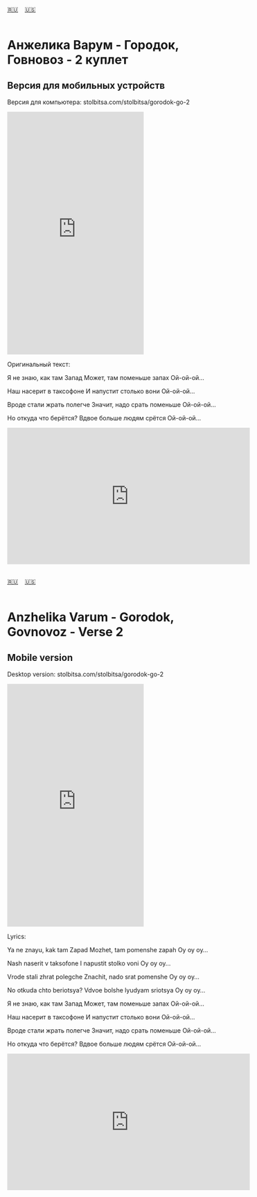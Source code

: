 <span id="ru"><a href='#ru'>🇷🇺</a> &nbsp;&nbsp;&nbsp;<a href='#en'>🇺🇸</a> &nbsp;&nbsp;&nbsp;</span><br><br>

# Анжелика Варум - Городок, Говновоз - 2 куплет
## Версия для мобильных устройств
Версия для компьютера: stolbitsa.com/stolbitsa/gorodok-go-2

<iframe width="315" height="560" src="https://www.youtube.com/embed/3m9cdUaMiWU" frameborder="0" allow="accelerometer; autoplay; clipboard-write; encrypted-media; gyroscope; picture-in-picture; web-share"allowfullscreen></iframe>

Оригинальный текст:

Я не знаю, как там Запад
Может, там поменьше запах
Ой-ой-ой…

Наш насерит в таксофоне
И напустит столько вони
Ой-ой-ой…

Вроде стали жрать полегче
Значит, надо срать поменьше
Ой-ой-ой…

Но откуда что берётся?
Вдвое больше людям срётся
Ой-ой-ой…

<iframe width="560" height="315" src="https://www.youtube.com/embed/3m9cdUaMiWU" title="player" frameborder="0" allow="accelerometer; autoplay; clipboard-write; encrypted-media; gyroscope; picture-in-picture; web-share" referrerpolicy="strict-origin-when-cross-origin" allowfullscreen></iframe>
<br><br>

<span id="en"><a href='#ru'>🇷🇺</a> &nbsp;&nbsp;&nbsp;<a href='#en'>🇺🇸</a> &nbsp;&nbsp;&nbsp;</span><br><br>

# Anzhelika Varum - Gorodok, Govnovoz - Verse 2
## Mobile version
Desktop version:  stolbitsa.com/stolbitsa/gorodok-go-2

<iframe width="315" height="560" src="https://www.youtube.com/embed/c404pFf6hjg" frameborder="0" allow="accelerometer; autoplay; clipboard-write; encrypted-media; gyroscope; picture-in-picture; web-share"allowfullscreen></iframe>

Lyrics:

Ya ne znayu, kak tam Zapad
Mozhet, tam pomenshe zapah
Oy oy oy…

Nash naserit v taksofone
I napustit stolko voni
Oy oy oy…

Vrode stali zhrat polegche
Znachit, nado srat pomenshe
Oy oy oy…

No otkuda chto beriotsya?
Vdvoe bolshe lyudyam sriotsya
Oy oy oy…

Я не знаю, как там Запад
Может, там поменьше запах
Ой-ой-ой…

Наш насерит в таксофоне
И напустит столько вони
Ой-ой-ой…

Вроде стали жрать полегче
Значит, надо срать поменьше
Ой-ой-ой…

Но откуда что берётся?
Вдвое больше людям срётся
Ой-ой-ой…


<iframe width="560" height="315" src="https://www.youtube.com/embed/c404pFf6hjg" title="player" frameborder="0" allow="accelerometer; autoplay; clipboard-write; encrypted-media; gyroscope; picture-in-picture; web-share" referrerpolicy="strict-origin-when-cross-origin" allowfullscreen></iframe>
<br><br>

